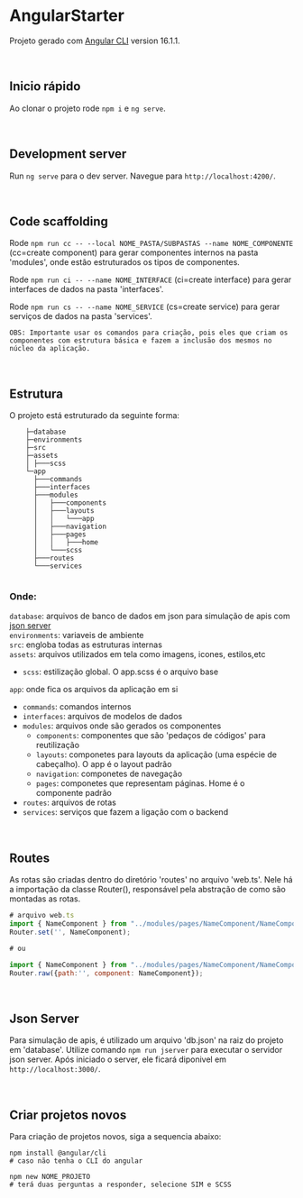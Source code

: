 # AngularStarter

Projeto gerado com [Angular CLI](https://github.com/angular/angular-cli) version 16.1.1.

<br>

## Inicio rápido

Ao clonar o projeto rode `npm i` e `ng serve`.

<br>

## Development server

Run `ng serve` para o dev server. Navegue para `http://localhost:4200/`.

<br>

## Code scaffolding

Rode  `npm run cc -- --local NOME_PASTA/SUBPASTAS --name NOME_COMPONENTE` (cc=create component) para gerar componentes internos na pasta 'modules', onde estão estruturados os tipos de componentes.

Rode  `npm run ci -- --name NOME_INTERFACE` (ci=create interface) para gerar interfaces de dados na pasta 'interfaces'.

Rode  `npm run cs -- --name NOME_SERVICE` (cs=create service) para gerar serviços de dados na pasta 'services'.

`OBS: Importante usar os comandos para criação, pois eles que criam os componentes com estrutura básica e fazem a inclusão dos mesmos no núcleo da aplicação.`

<br>

## Estrutura

O projeto está estruturado da seguinte forma:

```
    ├─database
    ├─environments
    ├─src
    ├─assets
    │ ├───scss
    └─app
      ├───commands
      ├───interfaces
      ├───modules
      │   ├───components
      │   ├───layouts
      │   │   └───app
      │   ├───navigation
      │   ├───pages
      │   │   ├───home
      │   └───scss
      ├───routes
      └───services
    
```

### Onde:
`database`: arquivos de banco de dados em json para simulação de apis com <a href="https://github.com/typicode/json-server">json server</a><br>
`environments`: variaveis de ambiente<br>
`src`: engloba todas as estruturas internas<br>
`assets`: arquivos utilizados em tela como imagens, icones, estilos,etc <br>
- `scss`: estilização global. O app.scss é o arquivo base<br>

`app`: onde fica os arquivos da aplicação em si
- `commands`: comandos internos
- `interfaces`: arquivos de modelos de dados
- `modules`: arquivos onde são gerados os componentes
    - `components`: componentes que são 'pedaços de códigos' para reutilização
    - `layouts`: componetes para layouts da aplicação (uma espécie de cabeçalho). O app é o layout padrão
    - `navigation`: componetes de navegação
    - `pages`: componetes que representam páginas. Home é o componente padrão
- `routes`: arquivos de rotas
- `services`: serviços que fazem a ligação com o backend

<br>

## Routes

As rotas são criadas dentro do diretório 'routes' no arquivo 'web.ts'. Nele há a importação da classe Router(), responsável pela abstração de como são montadas as rotas.

```js
# arquivo web.ts
import { NameComponent } from "../modules/pages/NameComponent/NameComponent";
Router.set('', NameComponent);

# ou

import { NameComponent } from "../modules/pages/NameComponent/NameComponent";
Router.raw({path:'', component: NameComponent});
```

<br>

## Json Server

Para simulação de apis, é utilizado um arquivo 'db.json' na raiz do projeto em 'database'. Utilize comando `npm run jserver` para executar o servidor json server. Após iniciado o server, ele ficará diponivel em `http://localhost:3000/`. 


<br>

## Criar projetos novos

Para criação de projetos novos, siga a sequencia abaixo:

```
npm install @angular/cli
# caso não tenha o CLI do angular

npm new NOME_PROJETO
# terá duas perguntas a responder, selecione SIM e SCSS

```



